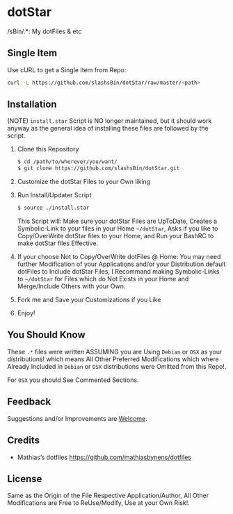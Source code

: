 dotStar
=======

/sBin/.*: My dotFiles &amp; etc

Single Item
-----------
Use cURL to get a Single Item from Repo:

```bash
curl -L https://github.com/slashsBin/dotStar/raw/master/<path>
```

Installation
------------
(NOTE) `install.star` Script is NO longer maintained, but it should work anyway as the general idea of installing these files are followed by the script.

1. Clone this Repository

    ```bash
    $ cd /path/to/wherever/you/want/
    $ git clone https://github.com/slashsBin/dotStar.git
    ```

2. Customize the dotStar Files to your Own liking

3. Run Install/Updater Script

    ```bash
    $ source ./install.star
    ```

    This Script will:
    Make sure your dotStar Files are UpToDate,
    Creates a Symbolic-Link to your files in your Home `~/dotStar`,
    Asks if you like to Copy/OverWrite dotStar files to your Home,
    and Run your BashRC to make dotStar files Effective.

4. If your choose Not to Copy/OverWrite dotFiles @ Home:
    You may need further Modification of your Applications and/or your Distribution default dotFiles to Include dotStar Files,
    I Recommand making Symbolic-Links to `~/dotStar` for Files which do Not Exists in your Home and Merge/Include Others with your Own.

5. Fork me and Save your Customizations if you Like

6. Enjoy!

You Should Know
---------------
These `.*` files were written ASSUMING you are Using `Debian` or `OSX` as your distributions!
which means All Other Preferred Modifications which where Already Included in `Debian` or `OSX` distributions were Omitted from this Repo!.

For `OSX` you should See Commented Sections.

Feedback
--------
Suggestions and/or Improvements are [Welcome](https://github.com/slashsBin/dotStar/issues).

Credits
-------
* Mathias’s dotfiles https://github.com/mathiasbynens/dotfiles

License
-------
Same as the Origin of the File Respective Application/Author, All Other Modifications are Free to ReUse/Modify, Use at your Own Risk!.

